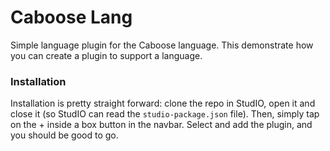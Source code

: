 # Caboose Lang
Simple language plugin for the Caboose language. This demonstrate how you can create a plugin to support a language.

### Installation
Installation is pretty straight forward: clone the repo in StudIO, open it and close it (so StudIO can read the `studio-package.json` file).
Then, simply tap on the + inside a box button in the navbar. Select and add the plugin, and you should be good to go.
